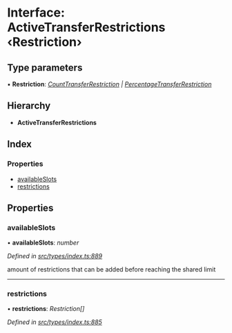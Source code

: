 # Interface: ActiveTransferRestrictions ‹**Restriction**›

## Type parameters

▪ **Restriction**: *[CountTransferRestriction](counttransferrestriction.md) | [PercentageTransferRestriction](percentagetransferrestriction.md)*

## Hierarchy

* **ActiveTransferRestrictions**

## Index

### Properties

* [availableSlots](activetransferrestrictions.md#availableslots)
* [restrictions](activetransferrestrictions.md#restrictions)

## Properties

###  availableSlots

• **availableSlots**: *number*

*Defined in [src/types/index.ts:889](https://github.com/PolymathNetwork/polymesh-sdk/blob/524b0225/src/types/index.ts#L889)*

amount of restrictions that can be added before reaching the shared limit

___

###  restrictions

• **restrictions**: *Restriction[]*

*Defined in [src/types/index.ts:885](https://github.com/PolymathNetwork/polymesh-sdk/blob/524b0225/src/types/index.ts#L885)*
